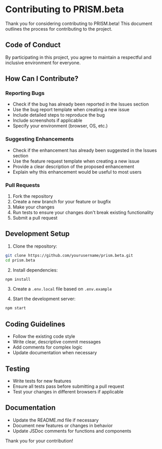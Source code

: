 # Contributing to PRISM.beta

Thank you for considering contributing to PRISM.beta! This document outlines the process for contributing to the project.

## Code of Conduct

By participating in this project, you agree to maintain a respectful and inclusive environment for everyone.

## How Can I Contribute?

### Reporting Bugs

- Check if the bug has already been reported in the Issues section
- Use the bug report template when creating a new issue
- Include detailed steps to reproduce the bug
- Include screenshots if applicable
- Specify your environment (browser, OS, etc.)

### Suggesting Enhancements

- Check if the enhancement has already been suggested in the Issues section
- Use the feature request template when creating a new issue
- Provide a clear description of the proposed enhancement
- Explain why this enhancement would be useful to most users

### Pull Requests

1. Fork the repository
2. Create a new branch for your feature or bugfix
3. Make your changes
4. Run tests to ensure your changes don't break existing functionality
5. Submit a pull request

## Development Setup

1. Clone the repository:
```bash
git clone https://github.com/yourusername/prism.beta.git
cd prism.beta
```

2. Install dependencies:
```bash
npm install
```

3. Create a `.env.local` file based on `.env.example`

4. Start the development server:
```bash
npm start
```

## Coding Guidelines

- Follow the existing code style
- Write clear, descriptive commit messages
- Add comments for complex logic
- Update documentation when necessary

## Testing

- Write tests for new features
- Ensure all tests pass before submitting a pull request
- Test your changes in different browsers if applicable

## Documentation

- Update the README.md file if necessary
- Document new features or changes in behavior
- Update JSDoc comments for functions and components

Thank you for your contribution! 